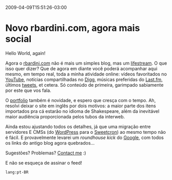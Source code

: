 2009-04-09T15:51:26-03:00
# Novo rbardini.com, agora mais social

Hello World, again!

Agora o [rbardini.com](http://rbardini.com/) não é mais um simples blog, mas um [lifestream](http://www.wordspy.com/words/lifestreaming.asp). O que isso quer dizer? Que de agora em diante você poderá acompanhar aqui mesmo, em tempo real, toda a minha atividade online: vídeos favoritados no [YouTube](http://www.youtube.com/), notícias compartilhadas no [Digg](http://digg.com/), músicas preferidas do [Last.fm](http://www.lastfm.com/), últimos [tweets](http://twitter.com/), et cetera. Só conteúdo de primeira, garimpado sabiamente por este que vos fala.

O [portfolio](/p/portfolio/) também é novidade, e espero que cresça com o tempo. Ah, resolvi deixar o site em inglês por dois motivos: a maior parte dos itens importados pra cá estarão no idioma de Shakespeare, além da inevitável maior audiência proporcionada pelos tubos da interweb.

Ainda estou ajustando todos os detalhes, já que uma migração entre servidores E CMSs (do [WordPress](http://wordpress.org/) para o [Sweetcron](http://www.sweetcron.com/)) ao mesmo tempo não é fácil. E provavelmente levarei um _roundhouse kick_ do [Google](http://www.google.com/), com todos os links do antigo blog agora quebrados...

Sugestões? Problemas? [Contact me](/about) :)

E não se esqueça de assinar o feed!

`lang:pt-BR`
